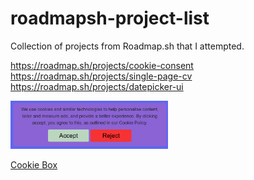 # roadmapsh-project-list
Collection of projects from Roadmap.sh that I attempted.

https://roadmap.sh/projects/cookie-consent  
https://roadmap.sh/projects/single-page-cv  
https://roadmap.sh/projects/datepicker-ui  

<div class="image-sections">
  <img src="frontend/test-cookie-box/cookiebox.PNG" width="50%" height="50%" />   
  <p><a href="frontend/test-cookie-box">Cookie Box</a></p>  
</div>
